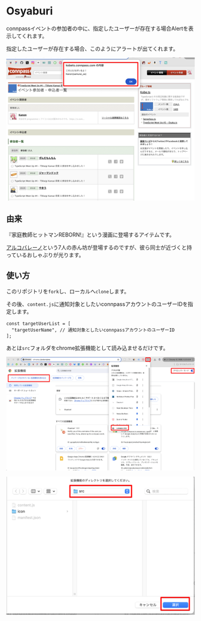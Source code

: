 # Osyaburi

connpassイベントの参加者の中に、指定したユーザーが存在する場合Alertを表示してくれます。

指定したユーザーが存在する場合、このようにアラートが出てくれます。

![](images/2024-10-28-18-43-22.png)

## 由来

『家庭教師ヒットマンREBORN!』という漫画に登場するアイテムです。

[アルコバレーノ](https://dic.pixiv.net/a/%E3%82%A2%E3%83%AB%E3%82%B3%E3%83%90%E3%83%AC%E3%83%BC%E3%83%8E)という7人の赤ん坊が登場するのですが、彼ら同士が近づくと持っているおしゃぶりが光ります。

## 使い方

このリポジトリを`fork`し、ローカルへ`clone`します。

その後、`content.js`に通知対象としたいconnpassアカウントのユーザーIDを指定します。

```
const targetUserList = [
  "targetUserName", // 通知対象としたいconnpassアカウントのユーザーID
];
```

あとは`src`フォルダをchrome拡張機能として読み込ませるだけです。

![](images/2024-10-28-18-49-23.png)

![](images/2024-10-28-18-49-49.png)